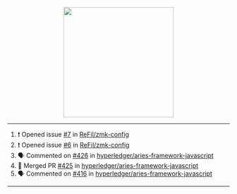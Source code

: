 <p align="center">
<img src="https://user-images.githubusercontent.com/61358536/126118557-75ac74a7-4655-4289-9a8d-e536322b7423.png" height="250" width="250"/>
</p>

---

<!--START_SECTION:activity-->
1. ❗️ Opened issue [#7](https://github.com/ReFil/zmk-config/issues/7) in [ReFil/zmk-config](https://github.com/ReFil/zmk-config)
2. ❗️ Opened issue [#6](https://github.com/ReFil/zmk-config/issues/6) in [ReFil/zmk-config](https://github.com/ReFil/zmk-config)
3. 🗣 Commented on [#426](https://github.com/hyperledger/aries-framework-javascript/issues/426) in [hyperledger/aries-framework-javascript](https://github.com/hyperledger/aries-framework-javascript)
4. 🎉 Merged PR [#425](https://github.com/hyperledger/aries-framework-javascript/pull/425) in [hyperledger/aries-framework-javascript](https://github.com/hyperledger/aries-framework-javascript)
5. 🗣 Commented on [#416](https://github.com/hyperledger/aries-framework-javascript/issues/416) in [hyperledger/aries-framework-javascript](https://github.com/hyperledger/aries-framework-javascript)
<!--END_SECTION:activity-->

---
